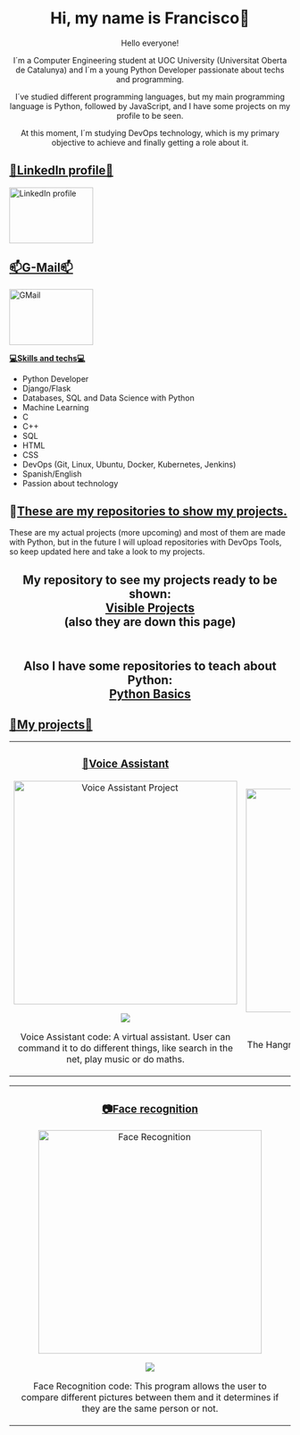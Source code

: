 <div align="center">
<h1 align="center">Hi, my name is Francisco</a>👋</h1>
  
<p align="center">

Hello everyone!

I´m a Computer Engineering student at UOC University (Universitat Oberta de Catalunya) and I´m a young Python Developer passionate about techs and programming.

I´ve studied different programming languages, but my main programming language is Python, followed by JavaScript, and I have some projects on my profile to be seen.

At this moment, I´m studying DevOps technology, which is my primary objective to achieve and finally getting a role about it.
</p>
</div>

<h2>
<ins><b>🔗LinkedIn profile🔗</ins></b>
</h2>
<p>
<a href="https://www.linkedin.com/in/francisco-m-sirvent-candea-68749719b">
<img src="https://logosmarcas.net/wp-content/uploads/2020/04/Linkedin-Logo.png" alt="LinkedIn profile" width="150" height="100">
</a>
</p>

<h2>
<ins><b>📫G-Mail📫</b></ins>
</h2>
<p>
<a href="fsirventcandea@gmail.com">
<img src="https://th.bing.com/th/id/R.ae1fbd64a793791023ce79747500f709?rik=z%2bHyd97vQbPpFA&pid=ImgRaw&r=0" alt="GMail" width="150" height="100">
</a>
</p>
  
<ins><b>💻Skills and techs💻</b></ins>
- Python Developer
- Django/Flask
- Databases, SQL and Data Science with Python
- Machine Learning
- C
- C++
- SQL
- HTML
- CSS
- DevOps (Git, Linux, Ubuntu, Docker, Kubernetes, Jenkins)
- Spanish/English
- Passion about technology

<h2>
👷<ins><b>These are my repositories to show my projects.</b></ins>
</h2>
These are my actual projects (more upcoming) and most of them are made with Python, but in the future I will upload repositories with DevOps Tools, so keep updated here and take a look to my projects.
<h2 align="center">My repository to see my projects ready to be shown:<a href="https://github.com/fransirvent1994/VisibleProjects"> <br><ins>Visible Projects</ins> </a> <br>(also they are down this page)</br></br></h2>
<h2 align="center"> Also I have some repositories to teach about Python:<a href= "https://github.com/fransirvent1994/Python-Basics.git"><br><ins>Python Basics</ins></a></br></h2>

<h2>
<ins><b>🔨My projects🔨</ins></b>
</h2>
<table>
<tr>
<td width="50%">
<h3 align="center"><a href="https://github.com/fransirvent1994/VisibleProjects/blob/main/VoiceAssistant.py"><ins>🤖Voice Assistant</ins></a></h3>
<div align="center">
<a href="https://github.com/fransirvent1994/VisibleProjects/blob/main/VoiceAssistant.py" target="_blank">
<img src="https://image.news.livedoor.com/newsimage/stf/8/9/89e48_1127_b373474e_bd71f39f.jpg" width="400" alt="Voice Assistant Project"></a>
<p>
<a href="https://github.com/fransirvent1994/VisibleProjects/blob/main/VoiceAssistant.py" target="_blank">
<img src="https://img.shields.io/badge/CODE-ff9?style=for-the-badge&logo=github&logoColor=black">
</a>
</p>
<p>Voice Assistant code: A virtual assistant. User can command it to do different things, like search in the net, play music or do maths.</p>
</div>
                                                                                      
</td>

<td width="50%">
<h3 align="center"><a href="https://github.com/fransirvent1994/VisibleProjects/blob/main/Hanging%20Tree.py"><ins>🎮The Hanging Tree</ins></a></h3>
<div align="center">                                       
<a href="https://github.com/fransirvent1994/VisibleProjects/blob/main/Hanging%20Tree.py" target="_blank"><img src="https://media.istockphoto.com/illustrations/simple-illustration-of-hangman-game-illustration-id1196954772?k=6&m=1196954772&s=170667a&w=0&h=iNA3SlxYdtJZrtzu7uxEv18YCGEepC-Zs8gmSgvSg6c=" width="400" alt="Hanging Tree"></a>
<p>
<a href="https://github.com/fransirvent1994/VisibleProjects/blob/main/Hanging%20Tree.py" target="_blank">
<img src="https://img.shields.io/badge/CODE-80ffaa?style=for-the-badge&logo=github&logoColor=black">
</a>
</p>
</p>The Hangman Tree: Classic game to guess words by choosing letters.</p>
</td>
</div>                                                             
</table>                                                                                 
</div>

<table>
<td width="50%">
<h3 align="center"><a href="https://github.com/fransirvent1994/VisibleProjects/blob/main/Face%20Recognition.py"><ins>📷Face recognition</ins></a></h3>
<div align="center">
<a href="https://github.com/fransirvent1994/VisibleProjects/blob/main/Face%20Recognition.py" target="_blank">
<img src="https://www.vhv.rs/dpng/d/232-2327111_transparent-recognition-clipart-face-recognition-logo-png-png.png" width="400" alt="Face Recognition">
</a>
<p>
<a href="https://github.com/fransirvent1994/VisibleProjects/blob/main/Face%20Recognition.py" target="_blank">
<img src="https://img.shields.io/badge/CODE-80ffaa?style=for-the-badge&logo=github&logoColor=black">
</a>
</p>
<p>Face Recognition code: This program allows the user to compare different pictures between them and it determines if they are the same person or not.</p>
</td>
</div>                                                                               
</table>                                                                                 
</div>
